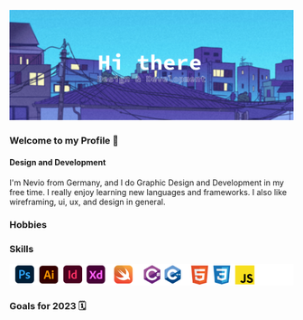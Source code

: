 <!--Banner-->
![Banner](Profile_Banner.png)

<!--header gif-->
<!--<div id="header" align="center">
  <img src="https://media.giphy.com/media/M9gbBd9nbDrOTu1Mqx/giphy.gif" width="100"/>
</div>-->

<!--Social-Media-Links-->
<!--Github-->

<!--Instagram-->

<!--Stack Overflow-->


<!--Summary:
  - Introduction
  - Experiences
  - Skills
  - Example Projects
  - hobbies
  - study goals
  - ...
-->

### Welcome to my Profile 👋
#### Design and Development
I'm Nevio from Germany, and I do Graphic Design and Development in my free time. I really enjoy learning new languages and frameworks. 
I also like wireframing, ui, ux, and design in general.

### Hobbies


### Skills
![sklillset](skillset.png)

<!--Projects-->

### Goals for 2023 🗓️


<!--[![Anurag's GitHub stats](https://github-readme-stats.vercel.app/api?username=N3v1)](https://github.com/anuraghazra/github-readme-stats)-->



